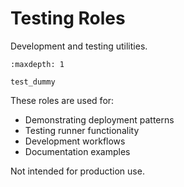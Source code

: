 # Testing Roles

Development and testing utilities.

```{toctree}
:maxdepth: 1

test_dummy
```

These roles are used for:
- Demonstrating deployment patterns
- Testing runner functionality
- Development workflows
- Documentation examples

Not intended for production use.
